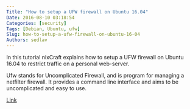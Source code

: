 ```yaml
---
Title: "How to setup a UFW firewall on Ubuntu 16.04"
Date: 2016-08-10 03:18:54
Categories: [security]
Tags: [Debian, Ubuntu, ufw]
Slug: how-to-setup-a-ufw-firewall-on-ubuntu-16-04
Authors: sedlav
---
```


In this tutorial nixCraft explains how to setup a UFW firewall on Ubuntu 16.04 to restrict traffic on a personal web-server.

Ufw stands for Uncomplicated Firewall, and is program for managing a netfilter firewall. It provides a command line interface and aims to be uncomplicated and easy to use.

[Link](http://www.cyberciti.biz/faq/howto-configure-setup-firewall-with-ufw-on-ubuntu-linux/)
